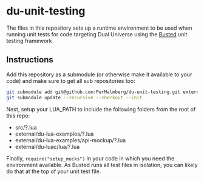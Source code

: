 # du-unit-testing

The files in this repository sets up a runtime environment to be used when running unit tests for code targeting Dual Universe using the [Busted](https://lunarmodules.github.io/busted) unit testing framework

## Instructions

Add this repository as a submodule (or otherwise make it available to your code) and make sure to get all sub repositories too:

```bash
git submodule add git@github.com:PerMalmberg/du-unit-testing.git external/du-unit-testing
git submodule update --recursive --checkout --init
```

Next, setup your LUA_PATH to include the following folders from the root of this repo:
* src/?.lua
* external/du-lua-examples/?.lua
* external/du-lua-examples/api-mockup/?.lua
* external/du-luac/lua/?.lua

Finally, `require("setup_mocks")` in your code in which you need the environment available. As Busted runs all test files in isolation, you can likely do that at the top of your unit test file.
